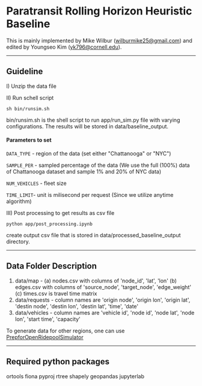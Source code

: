 # Paratransit Rolling Horizon Heuristic Baseline

This is mainly implemented by Mike Wilbur (wilburmike25@gmail.com) and edited by Youngseo Kim (yk796@cornell.edu). 

---
## Guideline 

I) Unzip the data file 

II) Run schell script
```
sh bin/runsim.sh
```
bin/runsim.sh is the shell script to run app/run_sim.py file with varying configurations. The results will be stored in data/baseline_output.

#### Parameters to set 

```DATA_TYPE``` - region of the data (set either "Chattanooga" or "NYC")

```SAMPLE_PER``` - sampled percentage of the data (We use the full (100%) data of Chattanooga dataset and sample 1% and 20% of NYC data)

```NUM_VEHICLES``` - fleet size

```TIME_LIMIT```- unit is milisecond per request (Since we utilize anytime algorithm)

III) Post processing to get results as csv file
```
python app/post_processing.ipynb
```
create output csv file that is stored in data/processed_baseline_output directory. 

---

## Data Folder Description
1. data/map - (a) nodes.csv with columns of 'node_id', 'lat', 'lon' (b) edges.csv with columns of 'source_node', 'target_node', 'edge_weight' (c) times.csv is travel time matrix
2. data/requests - column names are 'origin node', 'origin lon', 'origin lat', 'destin node', 'destin lon', 'destin lat', 'time', 'date'
3. data/vehicles - column names are 'vehicle id', 'node id', 'node lat', 'node lon', 'start time', 'capacity'

To generate data for other regions, one can use [PrepforOpenRidepoolSimulator](https://github.com/youngseo-Kim/PrepforOpenRidepoolSimulator)

---
## Required python packages

ortools
fiona
pyproj
rtree
shapely
geopandas
jupyterlab

